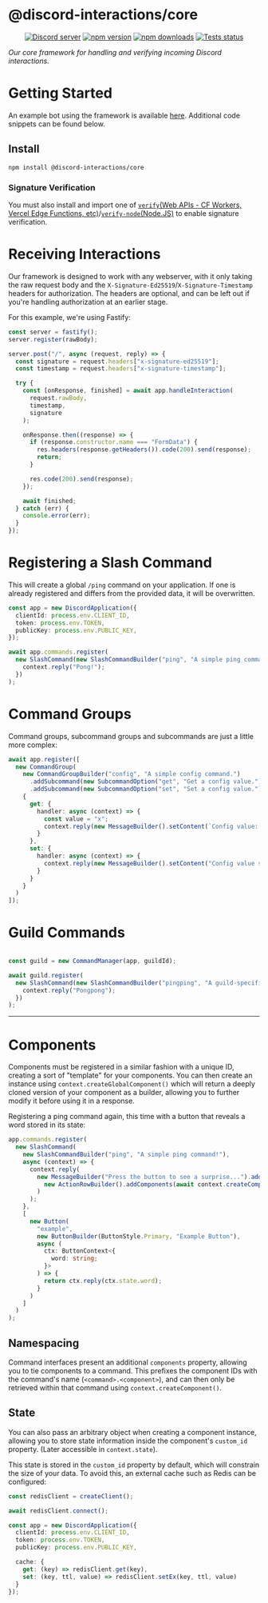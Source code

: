 # @discord-interactions/core
<div align="center">
  <p>
    <a href="https://discord.gg/BTXJmW4Bh7"><img src="https://img.shields.io/discord/395423304112013334?logo=discord&logoColor=white" alt="Discord server" /></a>
    <a href="https://www.npmjs.com/package/@discord-interactions/core"><img src="https://img.shields.io/npm/v/@discord-interactions/core.svg?maxAge=3600" alt="npm version" /></a>
    <a href="https://www.npmjs.com/package/@discord-interactions/core"><img src="https://img.shields.io/npm/dt/@discord-interactions/core.svg?maxAge=3600" alt="npm downloads" /></a>
    <a href="https://github.com/ssMMiles/discord-interactions/actions"><img src="https://github.com/ssMMiles/discord-interactions/actions/workflows/tests.yml/badge.svg" alt="Tests status" /></a>
  </p>
</div>

*Our core framework for handling and verifying incoming Discord interactions.*

# Getting Started

An example bot using the framework is available [here](../example-bot). Additional code snippets can be found below.

## Install

`npm install @discord-interactions/core`

### Signature Verification

You must also install and import one of [`verify`(Web APIs - CF Workers, Vercel Edge Functions, etc)](../verify)/[`verify-node`(Node.JS)](../verify-node) to enable signature verification.

# Receiving Interactions

Our framework is designed to work with any webserver, with it only taking the raw request body and the `X-Signature-Ed25519`/`X-Signature-Timestamp` headers for authorization. The headers are optional, and can be left out if you're handling authorization at an earlier stage.

For this example, we're using Fastify:

```typescript
const server = fastify();
server.register(rawBody);

server.post("/", async (request, reply) => {
  const signature = request.headers["x-signature-ed25519"];
  const timestamp = request.headers["x-signature-timestamp"];

  try {
    const [onResponse, finished] = await app.handleInteraction(
      request.rawBody,
      timestamp,
      signature
    );

    onResponse.then((response) => {
      if (response.constructor.name === "FormData") {
        res.headers(response.getHeaders()).code(200).send(response);
        return;
      }

      res.code(200).send(response);
    });

    await finished;
  } catch (err) {
    console.error(err);
  }
});
```

# Registering a Slash Command

This will create a global `/ping` command on your application. If one is already registered and differs from the provided data, it will be overwritten.

```typescript
const app = new DiscordApplication({
  clientId: process.env.CLIENT_ID,
  token: process.env.TOKEN,
  publicKey: process.env.PUBLIC_KEY,
});

await app.commands.register(
  new SlashCommand(new SlashCommandBuilder("ping", "A simple ping command!"), async (context) => {
    context.reply("Pong!");
  })
);
```

# Command Groups

Command groups, subcommand groups and subcommands are just a little more complex:

```typescript
await app.register([
  new CommandGroup(
    new CommandGroupBuilder("config", "A simple config command.")
      .addSubcommand(new SubcommandOption("get", "Get a config value."))
      .addSubcommand(new SubcommandOption("set", "Set a config value.")),
    {
      get: {
        handler: async (context) => {
          const value = "x";
          context.reply(new MessageBuilder().setContent(`Config value: ${value}!`));
        }
      },
      set: {
        handler: async (context) => {
          context.reply(new MessageBuilder().setContent("Config value set!"));
        }
      }
    }
  )
]);
```


# Guild Commands

```typescript

const guild = new CommandManager(app, guildId);

await guild.register(
  new SlashCommand(new SlashCommandBuilder("pingping", "A guild-specific ping command!"), async (context) => {
    context.reply("Pongpong");
  })
);
```

---------------------------------------------------------------------------------------------------------------------

# Components

Components must be registered in a similar fashion with a unique ID, creating a sort of "template" for your components. You can then create an instance using `context.createGlobalComponent()` which will return a deeply cloned version of your component as a builder, allowing you to further modify it before using it in a response.

Registering a ping command again, this time with a button that reveals a word stored in its state:

```typescript
app.commands.register(
  new SlashCommand(
    new SlashCommandBuilder("ping", "A simple ping command!"),
    async (context) => {
      context.reply(
        new MessageBuilder("Press the button to see a surprise...").addComponents(
          new ActionRowBuilder().addComponents(await context.createComponent("example", { word: "Surprise!" }))
        )
      );
    },
    [
      new Button(
        "example",
        new ButtonBuilder(ButtonStyle.Primary, "Example Button"),
        async (
          ctx: ButtonContext<{
            word: string;
          }>
        ) => {
          return ctx.reply(ctx.state.word);
        }
      )
    ]
  )
);
```

## Namespacing

Command interfaces present an additional `components` property, allowing you to tie components to a command. This prefixes the component IDs with the command's name (`<command>.<component>`), and can then only be retrieved within that command using `context.createComponent()`.

## State

You can also pass an arbitrary object when creating a component instance, allowing you to store state information inside the component's `custom_id` property. (Later accessible in `context.state`). 

This state is stored in the `custom_id` property by default, which will constrain the size of your data. To avoid this, an external cache such as Redis can be configured:

```typescript
const redisClient = createClient();

await redisClient.connect();

const app = new DiscordApplication({
  clientId: process.env.CLIENT_ID,
  token: process.env.TOKEN,
  publicKey: process.env.PUBLIC_KEY,

  cache: {
    get: (key) => redisClient.get(key),
    set: (key, ttl, value) => redisClient.setEx(key, ttl, value)
  }
});
```
